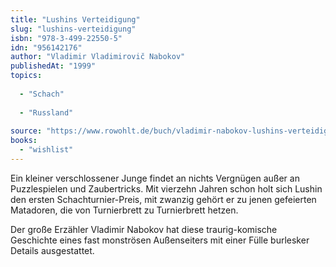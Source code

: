 ```yaml
---
title: "Lushins Verteidigung"
slug: "lushins-verteidigung"
isbn: "978-3-499-22550-5"
idn: "956142176"
author: "Vladimir Vladimirovič Nabokov"
publishedAt: "1999"
topics:
  
  - "Schach"
    
  - "Russland"
    
source: "https://www.rowohlt.de/buch/vladimir-nabokov-lushins-verteidigung-9783499225505"
books: 
  - "wishlist"
---
```

Ein kleiner verschlossener Junge findet an nichts Vergnügen außer an 
Puzzlespielen und Zaubertricks. Mit vierzehn Jahren schon holt sich Lushin den 
ersten Schachturnier-Preis, mit zwanzig gehört er zu jenen gefeierten 
Matadoren, die von Turnierbrett zu Turnierbrett hetzen.

Der große Erzähler Vladimir Nabokov hat diese traurig-komische Geschichte 
eines fast monströsen Außenseiters mit einer Fülle burlesker Details 
ausgestattet.